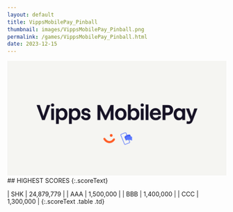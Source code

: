 ```yaml
---
layout: default
title: VippsMobilePay_Pinball
thumbnail: images/VippsMobilePay_Pinball.png
permalink: /games/VippsMobilePay_Pinball.html
date: 2023-12-15
---
```


<img src="../images/VippsMobilePay_Pinball.png" class="gameThumbnail img-fluid mx-auto align-middle">
## HIGHEST SCORES
{:.scoreText}

| SHK | 24,879,779 | 
| AAA | 1,500,000 | 
| BBB | 1,400,000 | 
| CCC | 1,300,000 | 
{:.scoreText .table .td}
